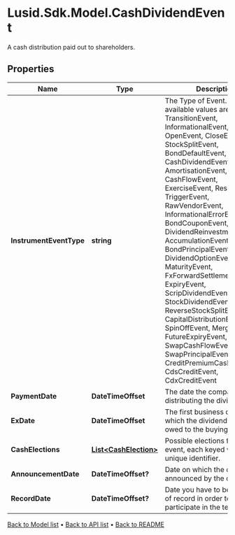 # Lusid.Sdk.Model.CashDividendEvent
A cash distribution paid out to shareholders.

## Properties

Name | Type | Description | Notes
------------ | ------------- | ------------- | -------------
**InstrumentEventType** | **string** | The Type of Event. The available values are: TransitionEvent, InformationalEvent, OpenEvent, CloseEvent, StockSplitEvent, BondDefaultEvent, CashDividendEvent, AmortisationEvent, CashFlowEvent, ExerciseEvent, ResetEvent, TriggerEvent, RawVendorEvent, InformationalErrorEvent, BondCouponEvent, DividendReinvestmentEvent, AccumulationEvent, BondPrincipalEvent, DividendOptionEvent, MaturityEvent, FxForwardSettlementEvent, ExpiryEvent, ScripDividendEvent, StockDividendEvent, ReverseStockSplitEvent, CapitalDistributionEvent, SpinOffEvent, MergerEvent, FutureExpiryEvent, SwapCashFlowEvent, SwapPrincipalEvent, CreditPremiumCashFlowEvent, CdsCreditEvent, CdxCreditEvent | 
**PaymentDate** | **DateTimeOffset** | The date the company begins distributing the dividend. | 
**ExDate** | **DateTimeOffset** | The first business day on which the dividend is not owed to the buying party. | 
**CashElections** | [**List&lt;CashElection&gt;**](CashElection.md) | Possible elections for this event, each keyed with a unique identifier. | 
**AnnouncementDate** | **DateTimeOffset?** | Date on which the dividend is announced by the company. | [optional] 
**RecordDate** | **DateTimeOffset?** | Date you have to be the holder of record in order to participate in the tender. | [optional] 

[Back to Model list](../README.md#documentation-for-models) &#8226; [Back to API list](../README.md#documentation-for-api-endpoints) &#8226; [Back to README](../README.md)

